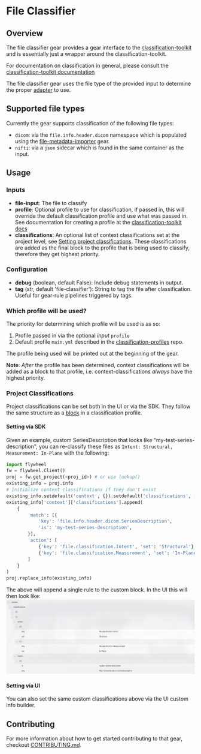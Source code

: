 # File Classifier

## Overview

The file classifier gear provides a gear interface to the
[classification-toolkit](https://gitlab.com/flywheel-io/public/classification-toolkit)
and is essentially just a wrapper around the classification-toolkit.

For documentation on classification in general, please consult the
[classification-toolkit documentation](https://flywheel-io.gitlab.io/public/classification-toolkit/)

The file classifier gear uses the file type of the provided input to determine
the proper
[adapter](https://flywheel-io.gitlab.io/public/classification-toolkit/adapters.html#flywheel-adapters)
to use.

## Supported file types

Currently the gear supports classification of the following file types:

* `dicom`: via the `file.info.header.dicom` namespace which is populated using
the
[file-metadata-importer](https://gitlab.com/flywheel-io/flywheel-apps/file-metadata-importer)
gear.
* `nifti`: via a `json` sidecar which is found in the same container as the
input.

## Usage

### Inputs

* __file-input__: The file to classify
* __profile__: Optional profile to use for classification, if passed in, this
will override the default classification profile and use what was passed in.
See documentation for creating a profile at the
[classification-toolkit docs](https://flywheel-io.gitlab.io/public/classification-toolkit/profile.html)
* __classifications__: An optional list of context classifications set at the
project level, see
[Setting project classifications](#project-classifications).  These
classifications are added as the final block to the profile that is being
used to classify, therefore they get highest priority.

### Configuration

* __debug__ (boolean, default False): Include debug statements in output.
* __tag__ (str, default 'file-classifier'): String to tag the file after
classification. Useful for gear-rule pipelines triggered by tags.

### Which profile will be used?

The priority for determining which profile will be used is as so:

1. Profile passed in via the optional _input_ `profile`
2. Default profile `main.yml` described in the
[classification-profiles](https://gitlab.com/flywheel-io/public/classification-profiles)
repo.

The profile being used will be printed out at the beginning of the gear.

**Note**: _After_ the profile has been determined, context classifications will be
added as a block to that profile, i.e. context-classifications _always_ have the
highest priority.

### Project Classifications

Project classifications can be set both in the UI or via the SDK.  They
follow the same structure as a
[block](https://flywheel-io.gitlab.io/public/classification-toolkit/profile.html#blocks)
in a classification profile.

#### Setting via SDK

Given an example, custom SeriesDescription that looks like "my-test-series-description",
you can re-classify these files as `Intent: Structural, Measurement: In-Plane` with the following:

```python
import flywheel
fw = flywheel.Client()
proj = fw.get_project(<proj_id>) # or use lookup()
existing_info = proj.info
# Initialize context classifications if they don't exist
existing_info.setdefault('context', {}).setdefault('classifications', [])
existing_info['context']['classifications'].append(
    {
        'match': [{
            'key': 'file.info.header.dicom.SeriesDescription',
            'is': 'my-test-series-description',
        }],
        'action': [
            {'key': 'file.classification.Intent', 'set': 'Structural'},
            {'key': 'file.classification.Measurement', 'set': 'In-Plane'}
        ]
    }
)
proj.replace_info(existing_info)
```

The above will append a single rule to the custom block.  In the UI this will then look like:
![Custom Classifications](./docs/images/custom_classification.png)

#### Setting via UI

You can also set the same custom classifications above via the UI custom info builder.

## Contributing

For more information about how to get started contributing to that gear,
checkout [CONTRIBUTING.md](CONTRIBUTING.md).
